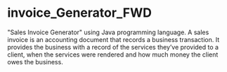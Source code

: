 # invoice_Generator_FWD
"Sales Invoice Generator" using Java programming language.  A sales invoice is an accounting document that records a business transaction. It provides the business with a record of the services they’ve provided to a client, when the services were rendered and how much money the client owes the business.
